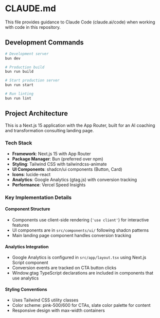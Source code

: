 # CLAUDE.md

This file provides guidance to Claude Code (claude.ai/code) when working with code in this repository.

## Development Commands

```bash
# Development server
bun dev

# Production build
bun run build

# Start production server
bun run start

# Run linting
bun run lint
```

## Project Architecture

This is a Next.js 15 application with the App Router, built for an AI coaching and transformation consulting landing page.

### Tech Stack
- **Framework**: Next.js 15 with App Router
- **Package Manager**: Bun (preferred over npm)
- **Styling**: Tailwind CSS with tailwindcss-animate
- **UI Components**: shadcn/ui components (Button, Card)
- **Icons**: lucide-react
- **Analytics**: Google Analytics (gtag.js) with conversion tracking
- **Performance**: Vercel Speed Insights

### Key Implementation Details

#### Component Structure
- Components use client-side rendering (`'use client'`) for interactive features
- UI components are in `src/components/ui/` following shadcn patterns
- Main landing page component handles conversion tracking

#### Analytics Integration
- Google Analytics is configured in `src/app/layout.tsx` using Next.js Script component
- Conversion events are tracked on CTA button clicks
- Window.gtag TypeScript declarations are included in components that use analytics

#### Styling Conventions
- Uses Tailwind CSS utility classes
- Color scheme: pink-500/600 for CTAs, slate color palette for content
- Responsive design with max-width containers